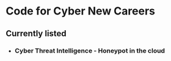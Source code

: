 # Code for Cyber New Careers

## Currently listed

- ### Cyber Threat Intelligence - Honeypot in the cloud